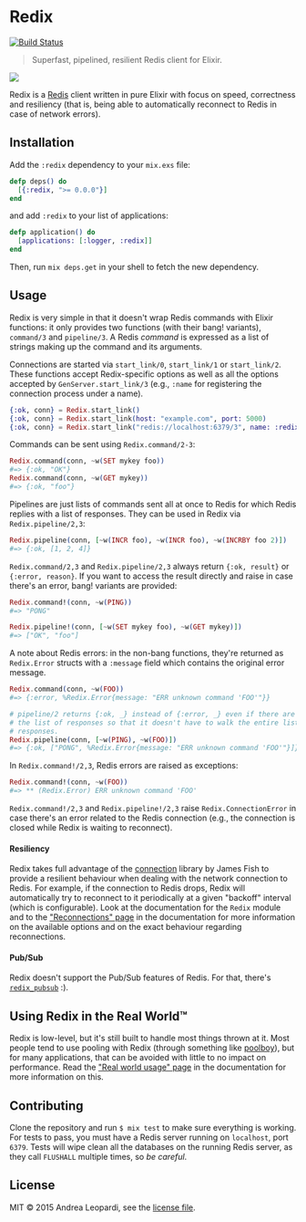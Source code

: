 # Redix

[![Build Status](https://travis-ci.org/whatyouhide/redix.svg?branch=v0.1.0)](https://travis-ci.org/whatyouhide/redix)

> Superfast, pipelined, resilient Redis client for Elixir.

![](http://i.imgur.com/ZG2RXsb.png)

Redix is a [Redis][redis] client written in pure Elixir with focus on speed,
correctness and resiliency (that is, being able to automatically reconnect to
Redis in case of network errors).

## Installation

Add the `:redix` dependency to your `mix.exs` file:

```elixir
defp deps() do
  [{:redix, ">= 0.0.0"}]
end
```

and add `:redix` to your list of applications:

```elixir
defp application() do
  [applications: [:logger, :redix]]
end
```

Then, run `mix deps.get` in your shell to fetch the new dependency.

## Usage

Redix is very simple in that it doesn't wrap Redis commands with Elixir
functions: it only provides two functions (with their bang! variants),
`command/3` and `pipeline/3`. A Redis *command* is expressed as a list of
strings making up the command and its arguments.

Connections are started via `start_link/0`, `start_link/1` or
`start_link/2`. These functions accept Redix-specific options as well as all the
options accepted by `GenServer.start_link/3` (e.g., `:name` for registering the
connection process under a name).

```elixir
{:ok, conn} = Redix.start_link()
{:ok, conn} = Redix.start_link(host: "example.com", port: 5000)
{:ok, conn} = Redix.start_link("redis://localhost:6379/3", name: :redix)
```

Commands can be sent using `Redix.command/2-3`:

```elixir
Redix.command(conn, ~w(SET mykey foo))
#=> {:ok, "OK"}
Redix.command(conn, ~w(GET mykey))
#=> {:ok, "foo"}
```

Pipelines are just lists of commands sent all at once to Redis for which Redis
replies with a list of responses. They can be used in Redix via
`Redix.pipeline/2,3`:

```elixir
Redix.pipeline(conn, [~w(INCR foo), ~w(INCR foo), ~w(INCRBY foo 2)])
#=> {:ok, [1, 2, 4]}
```

`Redix.command/2,3` and `Redix.pipeline/2,3` always return `{:ok, result}` or
`{:error, reason}`. If you want to access the result directly and raise in case
there's an error, bang! variants are provided:

```elixir
Redix.command!(conn, ~w(PING))
#=> "PONG"

Redix.pipeline!(conn, [~w(SET mykey foo), ~w(GET mykey)])
#=> ["OK", "foo"]
```

A note about Redis errors: in the non-bang functions, they're returned as
`Redix.Error` structs with a `:message` field which contains the original error
message.

```elixir
Redix.command(conn, ~w(FOO))
#=> {:error, %Redix.Error{message: "ERR unknown command 'FOO'"}}

# pipeline/2 returns {:ok, _} instead of {:error, _} even if there are errors in
# the list of responses so that it doesn't have to walk the entire list of
# responses.
Redix.pipeline(conn, [~w(PING), ~w(FOO)])
#=> {:ok, ["PONG", %Redix.Error{message: "ERR unknown command 'FOO'"}]}
```

In `Redix.command!/2,3`, Redis errors are raised as exceptions:

```elixir
Redix.command!(conn, ~w(FOO))
#=> ** (Redix.Error) ERR unknown command 'FOO'
```

`Redix.command!/2,3` and `Redix.pipeline!/2,3` raise `Redix.ConnectionError` in
case there's an error related to the Redis connection (e.g., the connection is
closed while Redix is waiting to reconnect).

#### Resiliency

Redix takes full advantage of the [connection][connection] library by James
Fish to provide a resilient behaviour when dealing with the network connection
to Redis. For example, if the connection to Redis drops, Redix will
automatically try to reconnect to it periodically at a given "backoff" interval
(which is configurable). Look at the documentation for the `Redix` module and to
the ["Reconnections" page][docs-reconnections] in the documentation for more
information on the available options and on the exact behaviour regarding
reconnections.

#### Pub/Sub

Redix doesn't support the Pub/Sub features of Redis. For that, there's
[`redix_pubsub`][redix-pubsub] :).

## Using Redix in the Real World™

Redix is low-level, but it's still built to handle most things thrown at
it. Most people tend to use pooling with Redix (through something like
[poolboy][poolboy]), but for many applications, that can be avoided with little
to no impact on performance. Read the
["Real world usage" page][docs-real-world-usage] in the documentation for more
information on this.

## Contributing

Clone the repository and run `$ mix test` to make sure everything is
working. For tests to pass, you must have a Redis server running on `localhost`,
port `6379`. Tests will wipe clean all the databases on the running Redis
server, as they call `FLUSHALL` multiple times, so *be careful*.

## License

MIT &copy; 2015 Andrea Leopardi, see the [license file](LICENSE.txt).


[redis]: http://redis.io
[connection]: https://github.com/fishcakez/connection
[poolboy]: https://github.com/devinus/poolboy
[redix-pubsub]: https://github.com/whatyouhide/redix_pubsub
[docs-reconnections]: http://hexdocs.pm/redix/reconnections.html
[docs-real-world-usage]: http://hexdocs.pm/redix/real-world-usage.html
